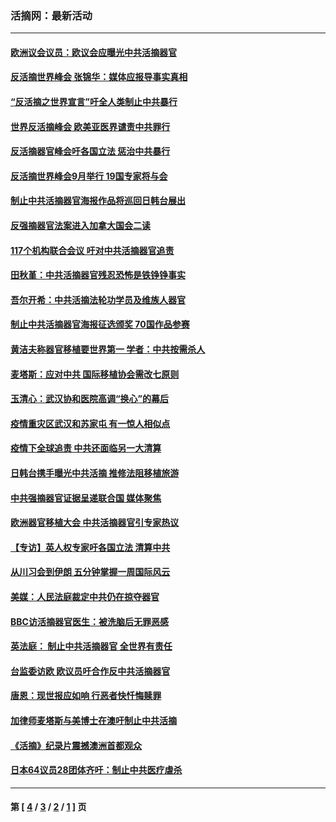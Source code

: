 ### 活摘网：最新活动
---
#### [欧洲议会议员：欧议会应曝光中共活摘器官](../../pages/nf5883/n13336571.md?11010430) 
#### [反活摘世界峰会 张锦华：媒体应报导事实真相](../../pages/nf5883/n13278502.md?11010430) 
#### [“反活摘之世界宣言”吁全人类制止中共暴行](../../pages/nf5883/n13259730.md?11010430) 
#### [世界反活摘峰会 欧美亚医界谴责中共罪行](../../pages/nf5883/n13253550.md?11010430) 
#### [反活摘器官峰会吁各国立法 惩治中共暴行](../../pages/nf5883/n13245052.md?11010430) 
#### [反活摘世界峰会9月举行 19国专家将与会](../../pages/nf5883/n13201492.md?11010430) 
#### [制止中共活摘器官海报作品将巡回日韩台展出](../../pages/nf5883/n13177791.md?11010430) 
#### [反强摘器官法案进入加拿大国会二读](../../pages/nf5883/n13033450.md?11010430) 
#### [117个机构联合会议 吁对中共活摘器官追责](../../pages/nf5883/n12775087.md?11010430) 
#### [田秋堇：中共活摘器官残忍恐怖是铁铮铮事实](../../pages/nf5883/n12702148.md?11010430) 
#### [吾尔开希：中共活摘法轮功学员及维族人器官](../../pages/nf5883/n12693197.md?11010430) 
#### [制止中共活摘器官海报征选颁奖 70国作品参赛](../../pages/nf5883/n12692050.md?11010430) 
#### [黄洁夫称器官移植要世界第一 学者：中共按需杀人](../../pages/nf5883/n12572329.md?11010430) 
#### [麦塔斯：应对中共 国际移植协会需改七原则](../../pages/nf5883/n12514711.md?11010430) 
#### [玉清心：武汉协和医院高调“换心”的幕后](../../pages/nf5883/n12298730.md?11010430) 
#### [疫情重灾区武汉和苏家屯 有一惊人相似点](../../pages/nf5883/n12150824.md?11010430) 
#### [疫情下全球追责 中共还面临另一大清算](../../pages/nf5883/n12070397.md?11010430) 
#### [日韩台携手曝光中共活摘 推修法阻移植旅游](../../pages/nf5883/n11712046.md?11010430) 
#### [中共强摘器官证据呈递联合国 媒体聚焦](../../pages/nf5883/n11546426.md?11010430) 
#### [欧洲器官移植大会 中共活摘器官引专家热议](../../pages/nf5883/n11539095.md?11010430) 
#### [【专访】英人权专家吁各国立法 清算中共](../../pages/nf5883/n11367315.md?11010430) 
#### [从川习会到伊朗 五分钟掌握一周国际风云](../../pages/nf5883/n11338520.md?11010430) 
#### [美媒：人民法庭裁定中共仍在掠夺器官](../../pages/nf5883/n11334897.md?11010430) 
#### [BBC访活摘器官医生：被洗脑后无罪恶感](../../pages/nf5883/n11335935.md?11010430) 
#### [英法庭： 制止中共活摘器官 全世界有责任](../../pages/nf5883/n11330691.md?11010430) 
#### [台监委访欧 欧议员吁合作反中共活摘器官](../../pages/nf5883/n11109190.md?11010430) 
#### [唐恩：现世报应如响 行恶者快忏悔赎罪](../../pages/nf5883/n11104016.md?11010430) 
#### [加律师麦塔斯与美博士在澳吁制止中共活摘](../../pages/nf5883/n10724764.md?11010430) 
#### [《活摘》纪录片震撼澳洲首都观众](../../pages/nf5883/n10722747.md?11010430) 
#### [日本64议员28团体齐吁：制止中共医疗虐杀](../../pages/nf5883/n10587757.md?11010430) 

---
#### 第 [ [4](./4.md?11010430) / [3](./3.md?11010430) / [2](./2.md?11010430) / [1](./1.md?11010430) ] 页
